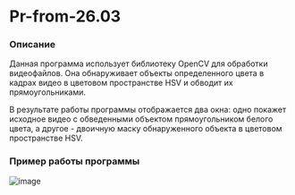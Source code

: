 # Pr-from-26.03

### Описание
Данная программа использует библиотеку OpenCV для обработки видеофайлов. Она обнаруживает объекты определенного цвета в кадрах видео в цветовом пространстве HSV и обводит их прямоугольниками.

В результате работы программы отображается два окна: одно покажет исходное видео с обведенными объектом прямоугольником белого цвета, а другое - двоичную маску обнаруженного объекта в цветовом пространстве HSV.

### Пример работы программы
![image](https://github.com/KirinaKatya/Pr-from-26.03/assets/60134533/9f624b65-4d2b-4166-ae2a-1880b953f083)


